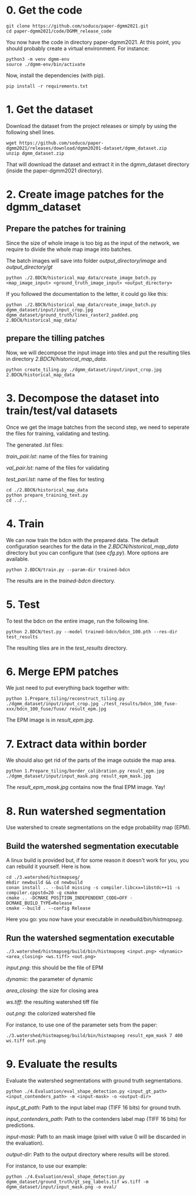 # 0. Get the code
```shell script
git clone https://github.com/soduco/paper-dgmm2021.git
cd paper-dgmm2021/code/DGMM_release_code
```
You now have the code in directory paper-dgmm2021.
At this point, you should probably create a virtual environment. For instance:
```shell script
python3 -m venv dgmm-env
source ./dgmm-env/bin/activate
```
Now, install the dependencies (with pip).
```shell script
pip install -r requirements.txt
```

# 1. Get the dataset
Download the dataset from the project releases or simply by using the following shell lines.
```shell script
wget https://github.com/soduco/paper-dgmm2021/releases/download/dgmm20201-dataset/dgmm_dataset.zip
unzip dgmm_dataset.zip
```
That will download the dataset and extract it in the dgmm_dataset directory (inside the paper-dgmm2021 directory).

# 2. Create image patches for the dgmm_dataset
## Prepare the patches for training
Since the size of whole image is too big as the input of the network, we require to divide the whole map image into batches.

The batch images will save into folder *output_directory/image* and *output_directory/gt*

```shell script
python ./2.BDCN/historical_map_data/create_image_batch.py <map_image_input> <ground_truth_image_input> <output_directory>
```

If you followed the documentation to the letter, it could go like this:
```shell script
python ./2.BDCN/historical_map_data/create_image_batch.py dgmm_dataset/input/input_crop.jpg dgmm_dataset/ground_truth/lines_raster2_padded.png 2.BDCN/historical_map_data/
```

## prepare the tilling patches
Now, we will decompose the input image into tiles and put the resulting tiles in directory *2.BDCN/historical_map_data*.

```shell script
python create_tiling.py ./dgmm_dataset/input/input_crop.jpg 2.BDCN/historical_map_data
```

# 3. Decompose the dataset into train/test/val datasets
Once we get the image batches from the second step, we need to seperate the files for training, validating and testing.

The generated *.lst* files:

*train_pair.lst*: name of the files for training

*val_pair.lst*: name of the files for validating

*test_pari.lst*: name of the files for testing

```shell script
cd ./2.BDCN/historical_map_data
python prepare_training_text.py
cd ../..
```

# 4. Train

We can now train the bdcn with the prepared data. The default configuration searches for the data in the *2.BDCN/historical_map_data* directory but you can configure that (see *cfg.py*). More options are available.
```shell script
python 2.BDCN/train.py --param-dir trained-bdcn
```
The results are in the *trained-bdcn* directory.

# 5. Test

To test the bdcn on the entire image, run the following line.
```shell script
python 2.BDCN/test.py --model trained-bdcn/bdcn_100.pth --res-dir test_results
```
The resulting tiles are in the *test_results* directory.

# 6. Merge EPM patches

We just need to put everything back together with:
```shell script
python 1.Prepare_tiling/reconstruct_tiling.py ./dgmm_dataset/input/input_crop.jpg ./test_results/bdcn_100_fuse-xxx/bdcn_100_fuse/fuse/ result_epm.jpg
```
The EPM image is in *result_epm.jpg*.

# 7. Extract data within border

We should also get rid of the parts of the image outside the map area.

```shell script
python 1.Prepare_tiling/border_calibration.py result_epm.jpg ./dgmm_dataset/input/input_mask.png result_epm_mask.jpg
```
The *result_epm_mask.jpg* contains now the final EPM image. Yay!

# 8. Run watershed segmentation
Use watershed to create segmentations on the edge probability map (EPM).

## Build the watershed segmentation executable

A linux build is provided but, if for some reason it doesn't work for you, you can rebuild it yourself. Here is how.

```shell script
cd ./3.watershed/histmapseg/
mkdir newbuild && cd newbuild
conan install .. --build missing -s compiler.libcxx=libstdc++11 -s compiler.cppstd=20 -g cmake
cmake .. -DCMAKE_POSITION_INDEPENDENT_CODE=OFF -DCMAKE_BUILD_TYPE=Release
cmake --build . --config Release
```
Here you go: you now have your executable in *newbuild/bin/histmapseg*.

## Run the watershed segmentation executable

```shell script
./3.watershed/histmapseg/build/bin/histmapseg <input.png> <dynamic> <area_closing> <ws.tiff> <out.png>
```

*input.png*: this should be the file of EPM

*dynamic*: the parameter of dynamic

*area_closing*: the size for closing area

*ws.tiff*: the resulting watershed tiff file

*out.png*: the colorized watershed file

For instance, to use one of the parameter sets from the paper:

```shell script
./3.watershed/histmapseg/build/bin/histmapseg result_epm_mask 7 400 ws.tiff out.png
```

# 9. Evaluate the results
Evaluate the watershed segmentations with ground truth segmentations.

```shell script
python ./4.Evaluation/eval_shape_detection.py <input_gt_path> <input_contenders_path> -m <input-mask> -o <output-dir>
```

*input_gt_path*: Path to the input label map (TIFF 16 bits) for ground truth.

*input_contenders_path*: Path to the contenders label map (TIFF 16 bits) for predictions.

*input-mask*: Path to an mask image (pixel with value 0 will be discarded in the evaluation).

*output-dir*: Path to the output directory where results will be stored.

For instance, to use our example:

```shell script
python ./4.Evaluation/eval_shape_detection.py dgmm_dataset/ground_truth/gt_seg_labels.tif ws.tiff -m dgmm_dataset/input/input_mask.png -o eval/
```
